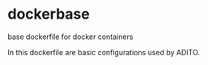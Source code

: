 dockerbase
==========

base dockerfile for docker containers

In this dockerfile are basic configurations used by ADITO.
